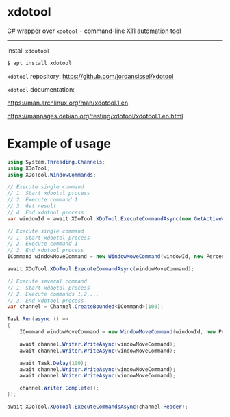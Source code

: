 # xdotool
C# wrapper over `xdotool` - command-line X11 automation tool

---

install `xdootool`

```sh
$ apt install xdotool 
```

`xdotool` repository: 
https://github.com/jordansissel/xdotool

`xdotool` documentation:

https://man.archlinux.org/man/xdotool.1.en

https://manpages.debian.org/testing/xdotool/xdotool.1.en.html

# Example of usage

```csharp
using System.Threading.Channels;
using XDoTool;
using XDoTool.WindowCommands;

// Execute single command
// 1. Start xdootol process
// 2. Execute command 1
// 3. Get result
// 4. End xdotool process
var windowId = await XDoTool.XDoTool.ExecuteCommandAsync(new GetActiveWindowCommand());

// Execute single command
// 1. Start xdootol process
// 2. Execute command 1
// 3. End xdotool process
ICommand windowMoveCommand = new WindowMoveCommand(windowId, new Percent<int>(5), new Percent<int>(5));

await XDoTool.XDoTool.ExecuteCommandAsync(windowMoveCommand);

// Execute several command
// 1. Start xdootol process
// 2. Execute commands 1,2,...
// 3. End xdotool process
var channel = Channel.CreateBounded<ICommand>(100);

Task.Run(async () =>
{
    ICommand windowMoveCommand = new WindowMoveCommand(windowId, new Percent<int>(5), new Percent<int>(5));

    await channel.Writer.WriteAsync(windowMoveCommand);
    await channel.Writer.WriteAsync(windowMoveCommand);

    await Task.Delay(100);
    await channel.Writer.WriteAsync(windowMoveCommand);
    await channel.Writer.WriteAsync(windowMoveCommand);

    channel.Writer.Complete();
});

await XDoTool.XDoTool.ExecuteCommandsAsync(channel.Reader);
```